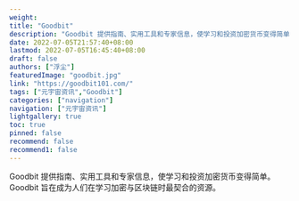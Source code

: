 ```yaml
---
weight: 
title: "Goodbit"
description: "Goodbit 提供指南、实用工具和专家信息，使学习和投资加密货币变得简单"
date: 2022-07-05T21:57:40+08:00
lastmod: 2022-07-05T16:45:40+08:00
draft: false
authors: ["浮尘"]
featuredImage: "goodbit.jpg"
link: "https://goodbit101.com/"
tags: ["元宇宙资讯","Goodbit"]
categories: ["navigation"]
navigation: ["元宇宙资讯"]
lightgallery: true
toc: true
pinned: false
recommend: false
recommend1: false
---
```

Goodbit 提供指南、实用工具和专家信息，使学习和投资加密货币变得简单。Goodbit 旨在成为人们在学习加密与区块链时最契合的资源。